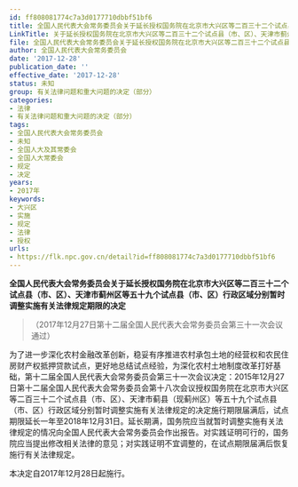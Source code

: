 ```yaml
---
id: ff808081774c7a3d0177710dbbf51bf6
title: 全国人民代表大会常务委员会关于延长授权国务院在北京市大兴区等二百三十二个试点县（市、区）、天津市蓟州区等五十九个试点县（市、区）行政区域分别暂时调整实施有关法律规定期限的决定
LinkTitle: 关于延长授权国务院在北京市大兴区等二百三十二个试点县（市、区）、天津市蓟州区等五十九个试点县（市、区）行政区域分别暂时调整实施有关法律规定期限的决定
file: 全国人民代表大会常务委员会关于延长授权国务院在北京市大兴区等二百三十二个试点县（市、区）、天津市蓟州区等五十九个试点县（市、区）行政区域分别_ff808081774c7a3d0177710dbbf51bf6.docx
author: 全国人民代表大会常务委员会
date: '2017-12-28'
publication_date: ''
effective_date: '2017-12-28'
status: 未知
group: 有关法律问题和重大问题的决定（部分）
categories:
- 法律
- 有关法律问题和重大问题的决定（部分）
tags:
- 全国人民代表大会常务委员会
- 未知
- 全国人大及其常委会
- 全国人大常委会
- 规定
- 决定
years:
- 2017年
keywords:
- 大兴区
- 实施
- 规定
- 法律
- 授权
urls:
- https://flk.npc.gov.cn/detail?id=ff808081774c7a3d0177710dbbf51bf6
---
```


**全国人民代表大会常务委员会关于延长授权国务院在北京市大兴区等二百三十二个试点县（市、区）、天津市蓟州区等五十九个试点县（市、区）行政区域分别暂时调整实施有关法律规定期限的决定**

> （2017年12月27日第十二届全国人民代表大会常务委员会第三十一次会议通过）

为了进一步深化农村金融改革创新，稳妥有序推进农村承包土地的经营权和农民住房财产权抵押贷款试点，更好地总结试点经验，为深化农村土地制度改革打好基础，第十二届全国人民代表大会常务委员会第三十一次会议决定：2015年12月27日第十二届全国人民代表大会常务委员会第十八次会议授权国务院在北京市大兴区等二百三十二个试点县（市、区）、天津市蓟县（现蓟州区）等五十九个试点县（市、区）行政区域分别暂时调整实施有关法律规定的决定施行期限届满后，试点期限延长一年至2018年12月31日。延长期满，国务院应当就暂时调整实施有关法律规定的情况向全国人民代表大会常务委员会作出报告。对实践证明可行的，国务院应当提出修改相关法律的意见；对实践证明不宜调整的，在试点期限届满后恢复施行有关法律规定。

本决定自2017年12月28日起施行。
